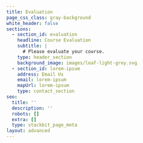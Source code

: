 ```yaml
---
title: Evaluation
page_css_class: gray-background
white_header: false
sections:
  - section_id: evaluation
    headline: Course Evaluation
    subtitle: |
      # Please evaluate your course.
    type: header_section
    background_image: images/leaf-light-grey.svg
  - section_id: lorem-ipsum
    address: Email Us
    email: lorem-ipsum
    mapUrl: lorem-ipsum
    type: contact_section
seo:
  title: ''
  description: ''
  robots: []
  extra: []
  type: stackbit_page_meta
layout: advanced
---
```

